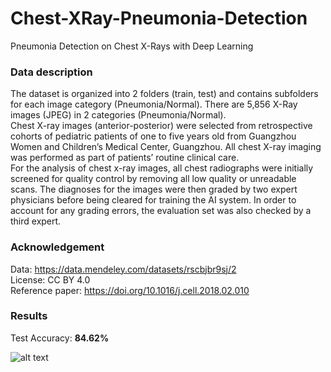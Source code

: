 # Chest-XRay-Pneumonia-Detection <br/>
Pneumonia Detection on Chest X-Rays with Deep Learning <br/>

### Data description <br/>
The dataset is organized into 2 folders (train, test) and contains subfolders for each image category (Pneumonia/Normal). There are 5,856 X-Ray images (JPEG) in 2 categories (Pneumonia/Normal). <br/>
Chest X-ray images (anterior-posterior) were selected from retrospective cohorts of pediatric patients of one to five years old from Guangzhou Women and Children’s Medical Center, Guangzhou. All chest X-ray imaging was performed as part of patients’ routine clinical care. <br/>
For the analysis of chest x-ray images, all chest radiographs were initially screened for quality control by removing all low quality or unreadable scans. The diagnoses for the images were then graded by two expert physicians before being cleared for training the AI system. In order to account for any grading errors, the evaluation set was also checked by a third expert. <br/>

### Acknowledgement <br/>
Data: https://data.mendeley.com/datasets/rscbjbr9sj/2 <br/>
License: CC BY 4.0 <br/>
Reference paper: https://doi.org/10.1016/j.cell.2018.02.010 <br/>

### Results <br/>
Test Accuracy: **84.62%** <br/>

![alt text](https://github.com/ushashwat/Chest-XRay-Pneumonia-Detection/blob/master/chest_xray_images.jpeg)
